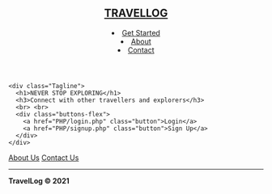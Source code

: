 <!DOCTYPE html>
<html>

<head>
  <meta charset="utf-8">
  <meta http-equiv="X-UA-Compatible" content="IE=edge">
  <title>TravelLog</title>
  <link rel="icon" type="image/png" href="Images/alps_favicon.png">
  <meta name="description" content="Connect with people over travelling">
  <meta name="viewport" content="width=device-width, initial-scale=1">
  <link rel="stylesheet" href="CSS/style.css">
  <!-- google font api -->
  <link rel="preconnect" href="https://fonts.gstatic.com">
  <link href="https://fonts.googleapis.com/css2?family=Merriweather+Sans:wght@300&family=Montserrat&display=swap" rel="stylesheet">
  <link href="https://fonts.googleapis.com/css2?family=Raleway:wght@500&display=swap" rel="stylesheet">
  <link rel="stylesheet" href="https://use.fontawesome.com/releases/v5.0.13/css/all.css" integrity="sha384-DNOHZ68U8hZfKXOrtjWvjxusGo9WQnrNx2sqG0tfsghAvtVlRW3tvkXWZh58N9jp" crossorigin="anonymous">
  <script src="JS/change-bg.js" async></script>
</head>


<body>
  <!-- short content -->
  <div id="content">
    <header>
      <h2><a href="#">TRAVELLOG</a></h2>
      <nav>
        <li><a href="PHP/signup.php">Get Started</a></li>
        <li><a href="about-us.html">About</a></li>
        <li><a href="PHP/contact-us.php">Contact</a></li>
      </nav>
    </header>

    <div class="Tagline">
      <h1>NEVER STOP EXPLORING</h1>
      <h3>Connect with other travellers and explorers</h3>
      <br> <br>
      <div class="buttons-flex">
        <a href="PHP/login.php" class="button">Login</a>
        <a href="PHP/signup.php" class="button">Sign Up</a>
      </div>
    </div>
  </div>

  <!-- footer section -->
  <footer class="footer-distributed">
    <div class="footer-top">
      <p class="footer-links">
        <a href="about-us.html">About Us</a>
        <a href="PHP/contact-us.php">Contact Us</a>
      </p>
    </div>
    <div class="footer-icons">
      <a href="https://www.facebook.com/"><i class="fab fa-facebook"></i></a>
      <a href="https://www.instagram.com/"><i class="fab fa-instagram"></i></a>
      <a href="https://www.linkedin.com/"><i class="fab fa-linkedin"></i></a>
      <a href="https://github.com/sn2606/TravelLog"><i class="fab fa-github"></i></a>
    </div>
    <hr>
    <p class="footer-company-name"><strong>TravelLog &copy; 2021</strong></p>
  </footer>
</body>

</html>

